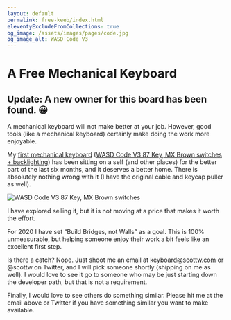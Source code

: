 ```yaml
---
layout: default
permalink: free-keeb/index.html
eleventyExcludeFromCollections: true
og_image: /assets/images/pages/code.jpg
og_image_alt: WASD Code V3
---
```


# A Free Mechanical Keyboard

<h2 class="text-4xl text-red-700">Update: A new owner for this board has been found. 😀</h2>

A mechanical keyboard will not make better at your job. However, good tools (like a mechanical keyboard) certainly make doing the work more enjoyable.

My [first mechanical keyboard](https://scottw.com/blog/mac-mechanical-keyboard-search/) ([WASD Code V3 87 Key, MX Brown switches + backlighting](https://www.wasdkeyboards.com/code-v3-87-key-mechanical-keyboard-cherry-mx-brown.html)) has been sitting on a self (and other places) for the better part of the last six months, and it deserves a better home. There is absolutely nothing wrong with it (I have the original cable and keycap puller as well).

![WASD Code V3 87 Key, MX Brown switches](/assets/images/pages/code.jpg)

I have explored selling it, but it is not moving at a price that makes it worth the effort.

For 2020 I have set “Build Bridges, not Walls” as a goal. This is 100% unmeasurable, but helping someone enjoy their work a bit feels like an excellent first step.

Is there a catch? Nope. Just shoot me an email at keyboard@scottw.com or @scottw on Twitter, and I will pick someone shortly (shipping on me as well). I would love to see it go to someone who may be just starting down the developer path, but that is not a requirement.

Finally, I would love to see others do something similar. Please hit me at the email above or Twitter if you have something similar you want to make available.
